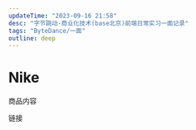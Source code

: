 ```yaml
---
updateTime: "2023-09-16 21:58"
desc: "字节跳动-商业化技术(base北京)前端日常实习一面记录"
tags: "ByteDance/一面"
outline: deep
---
```


# Nike

商品内容

链接